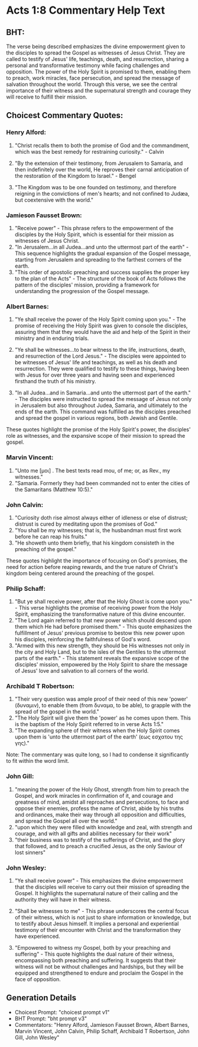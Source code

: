 # Acts 1:8 Commentary Help Text

## BHT:
The verse being described emphasizes the divine empowerment given to the disciples to spread the Gospel as witnesses of Jesus Christ. They are called to testify of Jesus' life, teachings, death, and resurrection, sharing a personal and transformative testimony while facing challenges and opposition. The power of the Holy Spirit is promised to them, enabling them to preach, work miracles, face persecution, and spread the message of salvation throughout the world. Through this verse, we see the central importance of their witness and the supernatural strength and courage they will receive to fulfill their mission.

## Choicest Commentary Quotes:
### Henry Alford:
1. "Christ recalls them to both the promise of God and the commandment, which was the best remedy for restraining curiosity." - Calvin

2. "By the extension of their testimony, from Jerusalem to Samaria, and then indefinitely over the world, He reproves their carnal anticipation of the restoration of the Kingdom to Israel." - Bengel

3. "The Kingdom was to be one founded on testimony, and therefore reigning in the convictions of men's hearts; and not confined to Judæa, but coextensive with the world."

### Jamieson Fausset Brown:
1. "Receive power" - This phrase refers to the empowerment of the disciples by the Holy Spirit, which is essential for their mission as witnesses of Jesus Christ.
2. "In Jerusalem...in all Judea...and unto the uttermost part of the earth" - This sequence highlights the gradual expansion of the Gospel message, starting from Jerusalem and spreading to the farthest corners of the earth.
3. "This order of apostolic preaching and success supplies the proper key to the plan of the Acts" - The structure of the book of Acts follows the pattern of the disciples' mission, providing a framework for understanding the progression of the Gospel message.

### Albert Barnes:
1. "Ye shall receive the power of the Holy Spirit coming upon you." - The promise of receiving the Holy Spirit was given to console the disciples, assuring them that they would have the aid and help of the Spirit in their ministry and in enduring trials.

2. "Ye shall be witnesses...to bear witness to the life, instructions, death, and resurrection of the Lord Jesus." - The disciples were appointed to be witnesses of Jesus' life and teachings, as well as his death and resurrection. They were qualified to testify to these things, having been with Jesus for over three years and having seen and experienced firsthand the truth of his ministry.

3. "In all Judea...and in Samaria...and unto the uttermost part of the earth." - The disciples were instructed to spread the message of Jesus not only in Jerusalem but also throughout Judea, Samaria, and ultimately to the ends of the earth. This command was fulfilled as the disciples preached and spread the gospel in various regions, both Jewish and Gentile.

These quotes highlight the promise of the Holy Spirit's power, the disciples' role as witnesses, and the expansive scope of their mission to spread the gospel.

### Marvin Vincent:
1. "Unto me [μοι] . The best texts read mou, of me; or, as Rev., my witnesses." 
2. "Samaria. Formerly they had been commanded not to enter the cities of the Samaritans (Matthew 10:5)."

### John Calvin:
1. "Curiosity doth rise almost always either of idleness or else of distrust; distrust is cured by meditating upon the promises of God."
2. "You shall be my witnesses; that is, the husbandman must first work before he can reap his fruits."
3. "He showeth unto them briefly, that his kingdom consisteth in the preaching of the gospel."

These quotes highlight the importance of focusing on God's promises, the need for action before reaping rewards, and the true nature of Christ's kingdom being centered around the preaching of the gospel.

### Philip Schaff:
1. "But ye shall receive power, after that the Holy Ghost is come upon you." - This verse highlights the promise of receiving power from the Holy Spirit, emphasizing the transformative nature of this divine encounter.
2. "The Lord again referred to that new power which should descend upon them which He had before promised them." - This quote emphasizes the fulfillment of Jesus' previous promise to bestow this new power upon his disciples, reinforcing the faithfulness of God's word.
3. "Armed with this new strength, they should be His witnesses not only in the city and Holy Land, but to the isles of the Gentiles to the uttermost parts of the earth." - This statement reveals the expansive scope of the disciples' mission, empowered by the Holy Spirit to share the message of Jesus' love and salvation to all corners of the world.

### Archibald T Robertson:
1. "Their very question was ample proof of their need of this new 'power' (δυναμιν), to enable them (from δυναμα, to be able), to grapple with the spread of the gospel in the world."
2. "The Holy Spirit will give them the 'power' as he comes upon them. This is the baptism of the Holy Spirit referred to in verse Acts 1:5."
3. "The expanding sphere of their witness when the Holy Spirit comes upon them is 'unto the uttermost part of the earth' (εως εσχατου της γης)."

Note: The commentary was quite long, so I had to condense it significantly to fit within the word limit.

### John Gill:
1. "meaning the power of the Holy Ghost, strength from him to preach the Gospel, and work miracles in confirmation of it, and courage and greatness of mind, amidst all reproaches and persecutions, to face and oppose their enemies, profess the name of Christ, abide by his truths and ordinances, make their way through all opposition and difficulties, and spread the Gospel all over the world."
2. "upon which they were filled with knowledge and zeal, with strength and courage, and with all gifts and abilities necessary for their work"
3. "their business was to testify of the sufferings of Christ, and the glory that followed, and to preach a crucified Jesus, as the only Saviour of lost sinners"

### John Wesley:
1. "Ye shall receive power" - This emphasizes the divine empowerment that the disciples will receive to carry out their mission of spreading the Gospel. It highlights the supernatural nature of their calling and the authority they will have in their witness.

2. "Shall be witnesses to me" - This phrase underscores the central focus of their witness, which is not just to share information or knowledge, but to testify about Jesus himself. It implies a personal and experiential testimony of their encounter with Christ and the transformation they have experienced.

3. "Empowered to witness my Gospel, both by your preaching and suffering" - This quote highlights the dual nature of their witness, encompassing both preaching and suffering. It suggests that their witness will not be without challenges and hardships, but they will be equipped and strengthened to endure and proclaim the Gospel in the face of opposition.


## Generation Details
- Choicest Prompt: "choicest prompt v1"
- BHT Prompt: "bht prompt v3"
- Commentators: "Henry Alford, Jamieson Fausset Brown, Albert Barnes, Marvin Vincent, John Calvin, Philip Schaff, Archibald T Robertson, John Gill, John Wesley"
